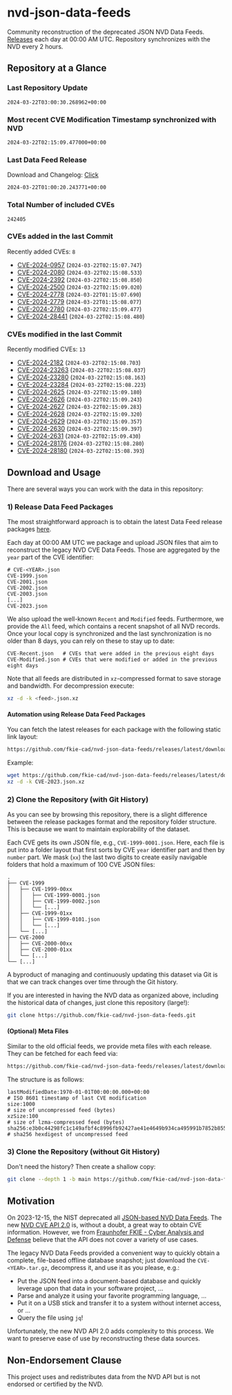 # nvd-json-data-feeds

Community reconstruction of the deprecated JSON NVD Data Feeds. 
[Releases](https://github.com/fkie-cad/nvd-json-data-feeds/releases/latest) each day at 00:00 AM UTC.
Repository synchronizes with the NVD every 2 hours.

## Repository at a Glance

### Last Repository Update

```plain
2024-03-22T03:00:30.268962+00:00
```

### Most recent CVE Modification Timestamp synchronized with NVD

```plain
2024-03-22T02:15:09.477000+00:00
```

### Last Data Feed Release

Download and Changelog: [Click](https://github.com/fkie-cad/nvd-json-data-feeds/releases/latest)

```plain
2024-03-22T01:00:20.243771+00:00
```

### Total Number of included CVEs

```plain
242405
```

### CVEs added in the last Commit

Recently added CVEs: `8`

* [CVE-2024-0957](CVE-2024/CVE-2024-09xx/CVE-2024-0957.json) (`2024-03-22T02:15:07.747`)
* [CVE-2024-2080](CVE-2024/CVE-2024-20xx/CVE-2024-2080.json) (`2024-03-22T02:15:08.533`)
* [CVE-2024-2392](CVE-2024/CVE-2024-23xx/CVE-2024-2392.json) (`2024-03-22T02:15:08.850`)
* [CVE-2024-2500](CVE-2024/CVE-2024-25xx/CVE-2024-2500.json) (`2024-03-22T02:15:09.020`)
* [CVE-2024-2778](CVE-2024/CVE-2024-27xx/CVE-2024-2778.json) (`2024-03-22T01:15:07.690`)
* [CVE-2024-2779](CVE-2024/CVE-2024-27xx/CVE-2024-2779.json) (`2024-03-22T01:15:08.077`)
* [CVE-2024-2780](CVE-2024/CVE-2024-27xx/CVE-2024-2780.json) (`2024-03-22T02:15:09.477`)
* [CVE-2024-28441](CVE-2024/CVE-2024-284xx/CVE-2024-28441.json) (`2024-03-22T02:15:08.480`)


### CVEs modified in the last Commit

Recently modified CVEs: `13`

* [CVE-2024-2182](CVE-2024/CVE-2024-21xx/CVE-2024-2182.json) (`2024-03-22T02:15:08.703`)
* [CVE-2024-23263](CVE-2024/CVE-2024-232xx/CVE-2024-23263.json) (`2024-03-22T02:15:08.037`)
* [CVE-2024-23280](CVE-2024/CVE-2024-232xx/CVE-2024-23280.json) (`2024-03-22T02:15:08.163`)
* [CVE-2024-23284](CVE-2024/CVE-2024-232xx/CVE-2024-23284.json) (`2024-03-22T02:15:08.223`)
* [CVE-2024-2625](CVE-2024/CVE-2024-26xx/CVE-2024-2625.json) (`2024-03-22T02:15:09.180`)
* [CVE-2024-2626](CVE-2024/CVE-2024-26xx/CVE-2024-2626.json) (`2024-03-22T02:15:09.243`)
* [CVE-2024-2627](CVE-2024/CVE-2024-26xx/CVE-2024-2627.json) (`2024-03-22T02:15:09.283`)
* [CVE-2024-2628](CVE-2024/CVE-2024-26xx/CVE-2024-2628.json) (`2024-03-22T02:15:09.320`)
* [CVE-2024-2629](CVE-2024/CVE-2024-26xx/CVE-2024-2629.json) (`2024-03-22T02:15:09.357`)
* [CVE-2024-2630](CVE-2024/CVE-2024-26xx/CVE-2024-2630.json) (`2024-03-22T02:15:09.397`)
* [CVE-2024-2631](CVE-2024/CVE-2024-26xx/CVE-2024-2631.json) (`2024-03-22T02:15:09.430`)
* [CVE-2024-28176](CVE-2024/CVE-2024-281xx/CVE-2024-28176.json) (`2024-03-22T02:15:08.280`)
* [CVE-2024-28180](CVE-2024/CVE-2024-281xx/CVE-2024-28180.json) (`2024-03-22T02:15:08.393`)


## Download and Usage

There are several ways you can work with the data in this repository:

### 1) Release Data Feed Packages

The most straightforward approach is to obtain the latest Data Feed release packages [here](https://github.com/fkie-cad/nvd-json-data-feeds/releases/latest).

Each day at 00:00 AM UTC we package and upload JSON files that aim to reconstruct the legacy NVD CVE Data Feeds.
Those are aggregated by the `year` part of the CVE identifier:

```
# CVE-<YEAR>.json
CVE-1999.json
CVE-2001.json
CVE-2002.json
CVE-2003.json
[...]
CVE-2023.json
```

We also upload the well-known `Recent` and `Modified` feeds.
Furthermore, we provide the `All` feed, which contains a recent snapshot of all NVD records.
Once your local copy is synchronized and the last synchronization is no older than 8 days, you can rely on these to stay up to date:

```plain
CVE-Recent.json   # CVEs that were added in the previous eight days
CVE-Modified.json # CVEs that were modified or added in the previous eight days
```

Note that all feeds are distributed in `xz`-compressed format to save storage and bandwidth.
For decompression execute:

```sh
xz -d -k <feed>.json.xz
```


#### Automation using Release Data Feed Packages

You can fetch the latest releases for each package with the following static link layout:

```sh
https://github.com/fkie-cad/nvd-json-data-feeds/releases/latest/download/CVE-<YEAR>.json.xz
```

Example:

```sh
wget https://github.com/fkie-cad/nvd-json-data-feeds/releases/latest/download/CVE-2023.json.xz
xz -d -k CVE-2023.json.xz
```



### 2) Clone the Repository (with Git History)

As you can see by browsing this repository, there is a slight difference between the release packages format and the repository folder structure.
This is because we want to maintain explorability of the dataset.

Each CVE gets its own JSON file, e.g., `CVE-1999-0001.json`.
Here, each file is put into a folder layout that first sorts by CVE `year` identifier part and then by `number` part.
We mask (`xx`) the last two digits to create easily navigable folders that hold a maximum of 100 CVE JSON files:

```plain
.
├── CVE-1999
│   ├── CVE-1999-00xx
│   │   ├── CVE-1999-0001.json
│   │   ├── CVE-1999-0002.json
│   │   └── [...]
│   ├── CVE-1999-01xx
│   │   ├── CVE-1999-0101.json
│   │   └── [...]
│   └── [...]
├── CVE-2000
│   ├── CVE-2000-00xx
│   ├── CVE-2000-01xx
│   └── [...]
└── [...]
```

A byproduct of managing and continuously updating this dataset via Git is that we can track changes over time through the Git history.

If you are interested in having the NVD data as organized above, including the historical data of changes, just clone this repository (large!):

```sh
git clone https://github.com/fkie-cad/nvd-json-data-feeds.git
```

#### (Optional) Meta Files

Similar to the old official feeds, we provide meta files with each release. They can be fetched for each feed via:

```sh
https://github.com/fkie-cad/nvd-json-data-feeds/releases/latest/download/CVE-<YEAR>.meta
```

The structure is as follows:

```plain
lastModifiedDate:1970-01-01T00:00:00.000+00:00                          # ISO 8601 timestamp of last CVE modification
size:1000                                                               # size of uncompressed feed (bytes)
xzSize:100                                                              # size of lzma-compressed feed (bytes)
sha256:e3b0c44298fc1c149afbf4c8996fb92427ae41e4649b934ca495991b7852b855 # sha256 hexdigest of uncompressed feed
```


### 3) Clone the Repository (without Git History)

Don't need the history? Then create a shallow copy:

```sh
git clone --depth 1 -b main https://github.com/fkie-cad/nvd-json-data-feeds.git
```

## Motivation

On 2023-12-15, the NIST deprecated all [JSON-based NVD Data Feeds](https://nvd.nist.gov/vuln/data-feeds#divRetirementBanner-1).
The new [NVD CVE API 2.0](https://nvd.nist.gov/developers/vulnerabilities) is, without a doubt, a great way to obtain CVE information.
However, we from [Fraunhofer FKIE - Cyber Analysis and Defense](https://www.fkie.fraunhofer.de/en/departments/cad.html) believe that the API does not cover a variety of use cases.

The legacy NVD Data Feeds provided a convenient way to quickly obtain a complete, file-based offline database snapshot; just download the `CVE-<YEAR>.tar.gz`, decompress it, and use it as you please, e.g.:

* Put the JSON feed into a document-based database and quickly leverage upon that data in your software project, ...
* Parse and analyze it using your favorite programming language, ...
* Put it on a USB stick and transfer it to a system without internet access, or ...
* Query the file using `jq`!

Unfortunately, the new NVD API 2.0 adds complexity to this process.
We want to preserve ease of use by reconstructing these data sources.

## Non-Endorsement Clause

This project uses and redistributes data from the NVD API but is not endorsed or certified by the NVD.